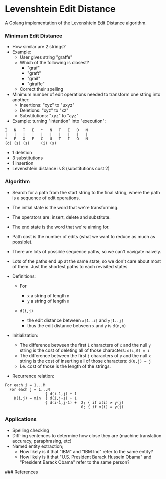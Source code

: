 # Levenshtein Edit Distance

A Golang implementation of the Levenshtein Edit Distance algorithm.

### Minimum Edit Distance

- How similar are 2 strings?
- Example:
  - User gives string "graffe"
  - Which of the following is closest?
    - "graf"
    - "graft"
    - "grail"
    - "giraffe"
  - Correct their spelling
- Minimum number of edit operations needed to transform one string into another:
  - Insertions: "xyz" to "uxyz"
  - Deletions: "xyz" to "xz"
  - Substitutions: "xyz" to "ayz"
- Example: turning "intention" into "execution":

```
I   N   T   E   *   N   T   I   O   N
|   |   |   |   |   |   |   |   |   |
*   E   X   E   C   U   T   I   O   N
(d) (s) (s)     (i) (s)

```
  - 1 deletion
  - 3 substitutions
  - 1 insertion
  - Levenshtein distance is 8 (substitutions cost 2)

### Algorithm

- Search for a path from the start string to the final string, where the path is a sequence of edit operations.
- The initial state is the word that we're transforming.
- The operators are: insert, delete and substitute.
- The end state is the word that we're aiming for.
- Path cost is the number of edits (what we want to reduce as much as possible).
- There are lots of possible sequence paths, so we can't navigate naively.
- Lots of the paths end up at the same state, so we don't care about most of them. Just the shortest paths to each revisited states
- Definitions:

  - For
    - `x` a string of length `n`
    - `y` a string of length `m`

  - `d(i,j)`
    - the edit distance between `x[1..i]` and `y[1..j]`
    - thus the edit distance between `x` and `y` is `d(n,m)`

- Initialization:

  - The difference between the first `i` characters of `x` and the null `y` string is the cost of deleting all of those characters: `d(i,0) = i`
  - The difference between the first `j` characters of `y` and the null `x` string is the cost of inserting all of those characters: `d(0,j) = j`
  - I.e. cost of those is the length of the strings.

- Recurrence relation:

```
For each i = 1...M
  For each j = 1...N
                  { d(i-1,j) + 1
    D(i,j) = min  { d(i,j-1) + 1
                  { d(i-1,j-1) +  2; { if x(i) ≠ y(j)
                                  0; { if x(i) = y(j)

```

### Applications

- Spelling checking
- Diff-ing sentences to determine how close they are (machine translation accuracy, paraphrasing, etc)
- Named entity extraction;
  - How likely is it that "IBM" and "IBM Inc" refer to the same entity?
  - How likely is it that "U.S. President Barack Hussein Obama" and "President Barack Obama" refer to the same person?

### References
